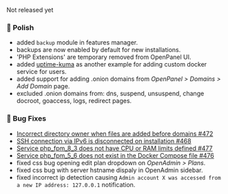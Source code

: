 Not released yet

### 💅 Polish
- added `backup` module in features manager.
- backups are now enabled by default for new installations.
- 'PHP Extensions' are temporary removed from OpenPanel UI.
- added [uptime-kuma](https://github.com/louislam/uptime-kuma) as another example for adding custom docker service for users.
- added support for adding .onion domains from *OpenPanel > Domains > Add Domain* page.
- excluded .onion domains from: dns, suspend, unsuspend, change docroot, goaccess, logs, redirect pages.

### 🐛 Bug Fixes
- [Incorrect directory owner when files are added before domains #472](https://github.com/stefanpejcic/OpenPanel/issues/472)
- [SSH connection via IPv6 is disconnected on installation #468](https://github.com/stefanpejcic/OpenPanel/issues/468)
- [Service php_fpm_8_3 does not have CPU or RAM limits defined #477](https://github.com/stefanpejcic/OpenPanel/issues/477)
- [Service php_fpm_5_6 does not exist in the Docker Compose file #476](https://github.com/stefanpejcic/OpenPanel/issues/476)
- fixed css bug opening edit plan dropdown on *OpenAdmin > Plans*.
- fixed css bug with server hstname dispaly in OpenAdmin sidebar.
- fixed incorrect ip detection causing `Admin account X was accessed from a new IP address: 127.0.0.1` notification.
